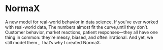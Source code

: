 # NormaX
A new model for real-world behavior in data science. If you've ever worked with real-world data, The numbers almost fit the curve,until they don’t.  Customer behavior, market reactions, patient responses—they all have one thing in common: they’re messy, biased, and often irrational.  And yet, we still model them , That’s why I created NormaX.
